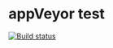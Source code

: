 # appVeyor test

[![Build status](https://ci.appveyor.com/api/projects/status/sm86f68a7i2oo2kw?svg=true)](https://ci.appveyor.com/project/AndreiZak90/unit-one)
